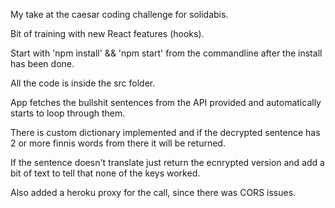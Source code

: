 My take at the caesar coding challenge for solidabis.

Bit of training with new React features (hooks).

Start with 'npm install' && 'npm start' from the commandline after the install has been done.

All the code is inside the src folder.

App fetches the bullshit sentences from the API provided and automatically starts to loop through them.

There is custom dictionary implemented and if the decrypted sentence has 2 or more finnis words from there it will be returned.

If the sentence doesn't translate just return the ecnrypted version and add a bit of text to tell that none of the keys worked.

Also added a heroku proxy for the call, since there was CORS issues.
